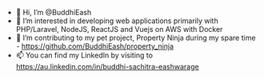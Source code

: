 - 👋 Hi, I’m @BuddhiEash
- 👀 I’m interested in developing web applications primarily with PHP/Laravel, NodeJS, ReactJS and Vuejs on AWS with Docker
- 💞️ I’m contributing to my pet project, Property Ninja during my spare time - https://github.com/BuddhiEash/property_ninja
- 📫 You can find my LinkedIn by visiting to https://au.linkedin.com/in/buddhi-sachitra-eashwarage

<!---
BuddhiEash/BuddhiEash is a ✨ special ✨ repository because its `README.md` (this file) appears on your GitHub profile.
You can click the Preview link to take a look at your changes.
--->
